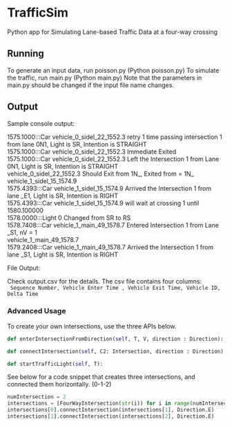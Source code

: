 

# TrafficSim
Python app for Simulating Lane-based Traffic Data at a four-way crossing

## Running

To generate an input data, run poisson.py (Python poisson.py)
To simulate the traffic, run main.py (Python main.py)
Note that the parameters in main.py should be changed if the input file name changes.

## Output

Sample console output:  
  
1575.1000:::Car vehicle_0_sidel_22_1552.3 retry 1 time passing intersection 1 from lane 0N1, Light is SR, Intention is STRAIGHT  
1575.1000:::Car vehicle_0_sidel_22_1552.3 Immediate Exited  
1575.1000:::Car vehicle_0_sidel_22_1552.3 Left the Intersection 1 from Lane 0N1, Light is SR, Intention is STRAIGHT    
vehicle_0_sidel_22_1552.3 Should Exit from 1N_, Exited from = 1N_  
vehicle_1_sidel_15_1574.9  
1575.4393:::Car vehicle_1_sidel_15_1574.9 Arrived the Intersection 1 from lane _E1, Light is SR, Intention is RIGHT  
1575.4393:::Car vehicle_1_sidel_15_1574.9 will wait at crossing 1 until 1580.100000  
1578.0000:::Light 0 Changed from SR to RS  
1578.7408:::Car vehicle_1_main_49_1578.7 Entered Intersection 1 from Lane _S1, nV = 1  
vehicle_1_main_49_1578.7  
1579.2408:::Car vehicle_1_main_49_1578.7 Arrived the Intersection 1 from lane _S1, Light is SR, Intention is RIGHT  

File Output:

Check output.csv for the details. The csv file contains four columns:  
`` Sequence Number, Vehicle Enter Time , Vehicle Exit Time, Vehicle ID,  Delta Time``
### Advanced Usage

To create your own intersections, use the three APIs below.
```python
def enterIntersectionFromDirection(self, T, V, direction : Direction): 

def connectIntersection(self, C2: Intersection, direction : Direction):

def startTrafficLight(self, T):
```
See below for a code snippet that creates three intersections, and connected them horizontally. (0-1-2)

```python
numIntersection = 2
intersections = [FourWayIntersection(str(i)) for i in range(numIntersection)]
intersections[0].connectIntersection(intersections[1], Direction.E)
intersections[1].connectIntersection(intersections[2], Direction.E)
```